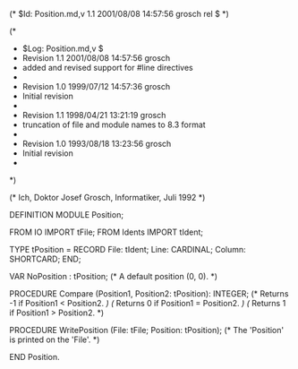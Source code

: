 (* $Id: Position.md,v 1.1 2001/08/08 14:57:56 grosch rel $ *)

(*
 * $Log: Position.md,v $
 * Revision 1.1  2001/08/08 14:57:56  grosch
 * added and revised support for #line directives
 *
 * Revision 1.0  1999/07/12 14:57:36  grosch
 * Initial revision
 *
 * Revision 1.1  1998/04/21 13:21:19  grosch
 * truncation of file and module names to 8.3 format
 *
 * Revision 1.0  1993/08/18  13:23:56  grosch
 * Initial revision
 *
 *)

(* Ich, Doktor Josef Grosch, Informatiker, Juli 1992 *)

DEFINITION MODULE Position;

FROM IO		IMPORT tFile;
FROM Idents	IMPORT tIdent;

TYPE	  tPosition	= RECORD File: tIdent; Line: CARDINAL; Column: SHORTCARD; END;

VAR	  NoPosition	: tPosition;
			(* A default position (0, 0).			*)

PROCEDURE Compare	(Position1, Position2: tPosition): INTEGER;
			(* Returns -1 if Position1 < Position2.		*)
			(* Returns  0 if Position1 = Position2.		*)
			(* Returns  1 if Position1 > Position2.		*)

PROCEDURE WritePosition	(File: tFile; Position: tPosition);
			(* The 'Position' is printed on the 'File'.	*)

END Position.
